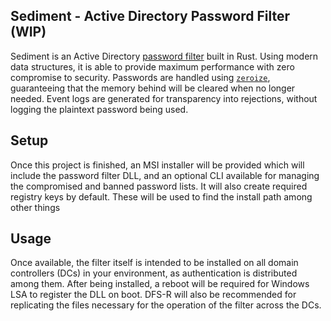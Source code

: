 ## Sediment - Active Directory Password Filter (WIP)
Sediment is an Active Directory [password filter](https://docs.microsoft.com/en-us/windows/desktop/secmgmt/password-filters) built in Rust. Using modern data structures, it is able to provide maximum performance
with zero compromise to security. Passwords are handled using [`zeroize`](https://crates.io/crates/zeroize), guaranteeing that the memory behind will be cleared when no longer needed. Event logs are generated for
transparency into rejections, without logging the plaintext password being used.

## Setup
Once this project is finished, an MSI installer will be provided which will include the password filter DLL, and an optional CLI available for managing the compromised and banned password lists. It will also create
required registry keys by default. These will be used to find the install path among other things

## Usage
Once available, the filter itself is intended to be installed on all domain controllers (DCs) in your environment, as authentication is distributed among them. After being installed, a reboot will be required for
Windows LSA to register the DLL on boot. DFS-R will also be recommended for replicating the files necessary for the operation of the filter across the DCs.
